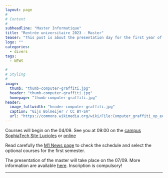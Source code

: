 ```yaml
---
layout: page
#
# Content
#
subheadline: "Master Informatique"
title: "Rentrée universitaire 2023 - Master"
teaser: "This post is about the presentation day for the first year of the master in  <i>Computer Science</i>. "
logo: ""
categories:
  - divers
tags:
  - NEWS

#
# Styling
#
image:
  thumb: "thumb-computer-graffiti.jpg"
  header: "thumb-computer-graffiti.jpg"
  homepage: "thumb-computer-graffiti.jpg"
header:
  image_fullwidth: "header-computer-graffiti.jpg"
  caption: "Gijs Bolmeijer / CC BY-SA"
  url: "https://commons.wikimedia.org/wiki/File:Computer_graffiti_op_een_gebouw_in_den_Haag.jpg"
---
```


Courses will begin on the 04/09.
See you at 09:00 on the [campus SophiaTech Site Lucioles](https://ds4h.univ-cotedazur.fr/etudier-a-leur-ds4h/campus/campus-sophiatech) or [online](https://univ-cotedazur.zoom.us/j/88095101788?pwd=Q28zRHFyNG1rVFMyeEFENGw5bmRxQT09)  

Read carefully the 
[M1 News page](../../edt/m1/) to check the schedule and select the optional courses for the first semester.



The presentation of the master will take place on the 07/09. 
More information are available 
[here](https://ds4h.univ-cotedazur.fr/rentree-2023-24).
Inscription is compulsory! 





---


